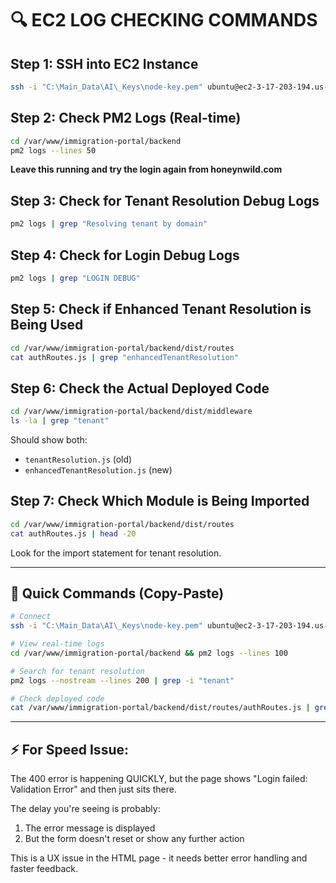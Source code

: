 # 🔍 EC2 LOG CHECKING COMMANDS

## Step 1: SSH into EC2 Instance

```bash
ssh -i "C:\Main_Data\AI\_Keys\node-key.pem" ubuntu@ec2-3-17-203-194.us-east-2.compute.amazonaws.com
```

## Step 2: Check PM2 Logs (Real-time)

```bash
cd /var/www/immigration-portal/backend
pm2 logs --lines 50
```

**Leave this running and try the login again from honeynwild.com**

## Step 3: Check for Tenant Resolution Debug Logs

```bash
pm2 logs | grep "Resolving tenant by domain"
```

## Step 4: Check for Login Debug Logs

```bash
pm2 logs | grep "LOGIN DEBUG"
```

## Step 5: Check if Enhanced Tenant Resolution is Being Used

```bash
cd /var/www/immigration-portal/backend/dist/routes
cat authRoutes.js | grep "enhancedTenantResolution"
```

## Step 6: Check the Actual Deployed Code

```bash
cd /var/www/immigration-portal/backend/dist/middleware
ls -la | grep "tenant"
```

Should show both:
- `tenantResolution.js` (old)
- `enhancedTenantResolution.js` (new)

## Step 7: Check Which Module is Being Imported

```bash
cd /var/www/immigration-portal/backend/dist/routes
cat authRoutes.js | head -20
```

Look for the import statement for tenant resolution.

---

## 🚀 Quick Commands (Copy-Paste)

```bash
# Connect
ssh -i "C:\Main_Data\AI\_Keys\node-key.pem" ubuntu@ec2-3-17-203-194.us-east-2.compute.amazonaws.com

# View real-time logs
cd /var/www/immigration-portal/backend && pm2 logs --lines 100

# Search for tenant resolution
pm2 logs --nostream --lines 200 | grep -i "tenant"

# Check deployed code
cat /var/www/immigration-portal/backend/dist/routes/authRoutes.js | grep -A 5 "enhancedTenantResolution"
```

---

## ⚡ **For Speed Issue:**

The 400 error is happening QUICKLY, but the page shows "Login failed: Validation Error" and then just sits there. 

The delay you're seeing is probably:
1. The error message is displayed
2. But the form doesn't reset or show any further action

This is a UX issue in the HTML page - it needs better error handling and faster feedback.

